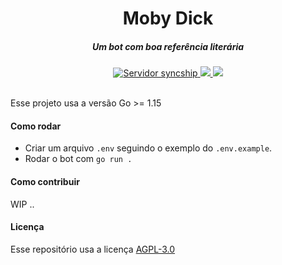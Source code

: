 <div align=center>
    <h1>Moby Dick</h1>
    <h5>Um bot com boa referência literária</h5>
    <a href="https://discord.gg/fmnxSYR" target="_blank">
        <img src="https://img.shields.io/discord/805247984156934184?color=%23e85d2d&label=syncship&logo=discord&logoColor=%23e85d2d&style=for-the-badge" alt="Servidor syncship">
    </a>
    <a href="https://golang.org/dl/">
        <img src="https://img.shields.io/github/go-mod/go-version/syncship/moby-dick?color=%23e85d2d&style=for-the-badge">
    </a>
    <a href="https://github.com/syncship/moby-dick/blob/master/LICENSE" target="_blank">
        <img src="https://img.shields.io/github/license/syncship/moby-dick?color=%23e85d2d&style=for-the-badge">
    </a>
</div>
<br>

Esse projeto usa a versão Go >= 1.15

#### Como rodar
* Criar um arquivo `.env` seguindo o exemplo do `.env.example`.
* Rodar o bot com `go run .`

#### Como contribuir
WIP ..

#### Licença
Esse repositório usa a licença  [AGPL-3.0](https://github.com/syncship/moby-dick/blob/master/LICENSE)
